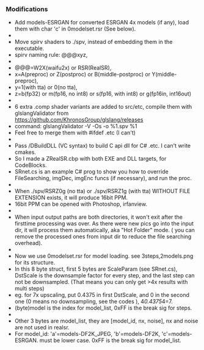 ### Modifications
- Add models-ESRGAN for converted ESRGAN 4x models (if any), load them with char 'c' in 0modelset.rsr (See below).
- 
- Move spirv shaders to ./spv, instead of embedding them in the executable.
- spirv naming rule:  @@@xyz,
-    
- @@@=W2X(waifu2x) or RSR(RealSR),
- x=A(preproc) or Z(postproc) or B(middle-postproc) or Y(middle-preproc),
- y=1(with tta) or 0(no tta),
- z=b(fp32) or m(fp16, no int8) or s(fp16, with int8) or g(fp16in, int16out)
-      
- 6 extra .comp shader variants are added to src/etc, compile them with glslangValidator from https://github.com/KhronosGroup/glslang/releases
- command: glslangValidator -V -Os -o %1.spv %1
- Feel free to merge them with #ifdef .etc (I can't)
- 
- Pass /DBuildDLL (VC syntax) to build C api dll for C# .etc. I can't write cmakes.
- So I made a ZRealSR.cbp with both EXE and DLL targets, for CodeBlocks.
- SRnet.cs is an example C# prog to show you how to override FileSearching, imgDec, imgEnc funcs (if necessary), and run the proc.
- 
- When ./spv/RSRZ0g (no tta) or ./spv/RSRZ1g (with tta) WITHOUT FILE EXTENSION exists, it will produce 16bit PPM.
- 16bit PPM can be opened with Photoshop, irfanview.
- 
- When input output paths are both directories,  it won't exit after the firsttime processing was over. As there were new pics go into the input dir, it will process them automatically,  aka "Hot Folder" mode. ( you can remove the processed ones from input dir to reduce the file searching overhead).
- 
- Now we use 0modelset.rsr for model loading. see 3steps,2models.png for its structure.
- In this 8 byte struct, first 5 bytes are ScaleParam (see SRnet.cs), DstScale is the downsample factor for every step, and the last step can not be downsampled. (That means you can only get >4x results with multi steps)
- eg. for 7x upscaling, put 0.4375 in first DstScale, and 0 in the second one (0 means no downsampling, see the codes ), 4*0.4375*4=7.
- (byte)model is the index for model_list, 0xFF is the break sig for steps.
-
- Other 3 bytes are model_list, they are [model_id, nx, noise], nx and noise are not used in realsr.
- For model_id: 'a'=models-DF2K_JPEG, 'b'=models-DF2K, 'c'=models-ESRGAN. must be lower case. 0xFF is the break sig for model_list.



